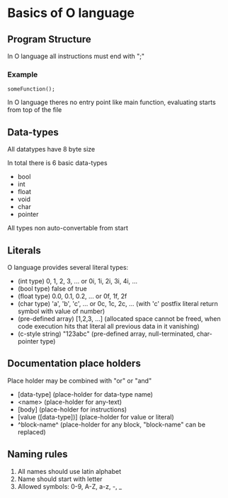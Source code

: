 # Basics of O language

## Program Structure

In O language all instructions must end with ";"

### Example
    someFunction();
    
In O language theres no entry point like main function, evaluating starts from top of the file

## Data-types
All datatypes have 8 byte size

In total there is 6 basic data-types

+ bool
+ int
+ float
+ void
+ char
+ pointer

All types non auto-convertable from start

## Literals
O language provides several literal types:

+ (int type) 0, 1, 2, 3, ... or 0i, 1i, 2i, 3i, 4i, ...
+ (bool type) false of true
+ (float type) 0.0, 0.1, 0.2, ... or 0f, 1f, 2f
+ (char type) 'a', 'b', 'c', ... or 0c, 1c, 2c, ... (with 'c' postfix literal return symbol with value of number)
+ (pre-defined array) \[1,2,3, ...\] (allocated space cannot be freed, when code execution hits that literal all previous data in it vanishing)
+ (c-style string) "123abc" (pre-defined array, null-terminated, char-pointer type) 

## Documentation place holders

Place holder may be combined with "or" or "and"

+ \[data-type\] (place-holder for data-type name)
+ \<name\> (place-holder for any-text)
+ \[body\] (place-holder for instructions)
+ \[value (\[data-type\])\] (place-holder for value or literal)
+ \^block-name\^ (place-holder for any block, "block-name" can be replaced)

## Naming rules

1. All names should use latin alphabet
2. Name should start with letter
3. Allowed symbols: 0-9, A-Z, a-z, -, \_ 
